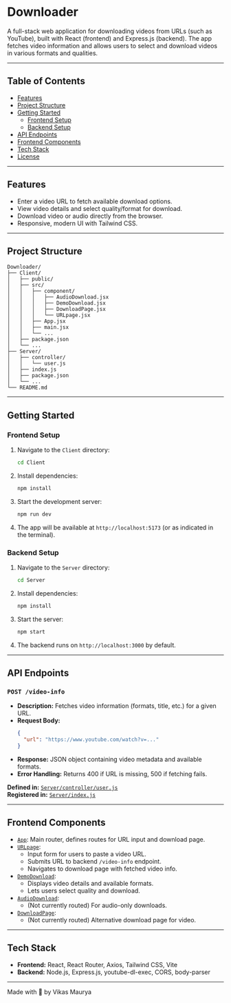 # Downloader

A full-stack web application for downloading videos from URLs (such as YouTube), built with React (frontend) and Express.js (backend). The app fetches video information and allows users to select and download videos in various formats and qualities.

---

## Table of Contents

- [Features](#features)
- [Project Structure](#project-structure)
- [Getting Started](#getting-started)
  - [Frontend Setup](#frontend-setup)
  - [Backend Setup](#backend-setup)
- [API Endpoints](#api-endpoints)
- [Frontend Components](#frontend-components)
- [Tech Stack](#tech-stack)
- [License](#license)

---

## Features

- Enter a video URL to fetch available download options.
- View video details and select quality/format for download.
- Download video or audio directly from the browser.
- Responsive, modern UI with Tailwind CSS.

---

## Project Structure

```
Downloader/
├── Client/
│   ├── public/
│   ├── src/
│   │   ├── component/
│   │   │   ├── AudioDownload.jsx
│   │   │   ├── DemoDownload.jsx
│   │   │   ├── DownloadPage.jsx
│   │   │   └── URLpage.jsx
│   │   ├── App.jsx
│   │   ├── main.jsx
│   │   └── ...
│   ├── package.json
│   └── ...
├── Server/
│   ├── controller/
│   │   └── user.js
│   ├── index.js
│   ├── package.json
│   └── ...
└── README.md
```

---

## Getting Started

### Frontend Setup

1. Navigate to the `Client` directory:
   ```sh
   cd Client
   ```
2. Install dependencies:
   ```sh
   npm install
   ```
3. Start the development server:
   ```sh
   npm run dev
   ```
4. The app will be available at `http://localhost:5173` (or as indicated in the terminal).

### Backend Setup

1. Navigate to the `Server` directory:
   ```sh
   cd Server
   ```
2. Install dependencies:
   ```sh
   npm install
   ```
3. Start the server:
   ```sh
   npm start
   ```
4. The backend runs on `http://localhost:3000` by default.

---

## API Endpoints

### `POST /video-info`

- **Description:** Fetches video information (formats, title, etc.) for a given URL.
- **Request Body:**
  ```json
  {
    "url": "https://www.youtube.com/watch?v=..."
  }
  ```
- **Response:** JSON object containing video metadata and available formats.
- **Error Handling:** Returns 400 if URL is missing, 500 if fetching fails.

**Defined in:** [`Server/controller/user.js`](Server/controller/user.js)  
**Registered in:** [`Server/index.js`](Server/index.js)

---

## Frontend Components

- [`App`](Client/src/App.jsx): Main router, defines routes for URL input and download page.
- [`URLpage`](Client/src/component/URLpage.jsx):  
  - Input form for users to paste a video URL.
  - Submits URL to backend `/video-info` endpoint.
  - Navigates to download page with fetched video info.
- [`DemoDownload`](Client/src/component/DemoDownload.jsx):  
  - Displays video details and available formats.
  - Lets users select quality and download.
- [`AudioDownload`](Client/src/component/AudioDownload.jsx):  
  - (Not currently routed) For audio-only downloads.
- [`DownloadPage`](Client/src/component/DownloadPage.jsx):  
  - (Not currently routed) Alternative download page for video.

---

## Tech Stack

- **Frontend:** React, React Router, Axios, Tailwind CSS, Vite
- **Backend:** Node.js, Express.js, youtube-dl-exec, CORS, body-parser

---

Made with 🚩 by Vikas Maurya
